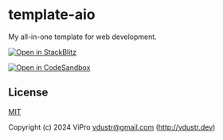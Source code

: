# template-aio

My all-in-one template for web development.

[![Open in StackBlitz](https://developer.stackblitz.com/img/open_in_stackblitz.svg)](https://stackblitz.com/github/VdustR/template-aio)

[![Open in CodeSandbox](https://codesandbox.io/static/img/play-codesandbox.svg)](https://codesandbox.io/s/github/Vdustr/template-aio)

## License

[MIT](./LICENSE)

Copyright (c) 2024 ViPro <vdustr@gmail.com> (<http://vdustr.dev>)
